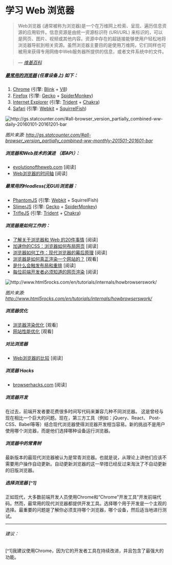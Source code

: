 # 学习 Web 浏览器

> Web浏览器 (通常被称为浏览器)是一个在万维网上检索、呈现、遍历信息资源的应用软件。信息资源是由统一资源标识符 (URI/URL) 来标识的，可以是网页、图片、视频或其他内容。资源中存在的超链接能够使用户轻松地将浏览器导航到相关资源。虽然浏览器主要目的是使用万维网，它们同样也可被用来获得专用网络中Web服务器所提供的信息，或者文件系统中的文件。

><cite>&#8212; [维基百科](https://en.wikipedia.org/wiki/Web_browser)</cite>


##### [最常用的浏览器](https://www.sitepoint.com/browser-trends-september-2016-browser-wars/) (任意设备上) 如下：

1. [Chrome](http://www.google.com/chrome/) (引擎: [Blink](https://en.wikipedia.org/wiki/Blink_%28layout_engine%29) + [V8](https://en.wikipedia.org/wiki/V8_%28JavaScript_engine%29))
2. [Firefox](https://www.mozilla.org/en-US/firefox/new/) (引擎: [Gecko](https://en.wikipedia.org/wiki/Gecko_%28software%29) + [SpiderMonkey](https://en.wikipedia.org/wiki/SpiderMonkey_%28software%29))
3. [Internet Explorer](http://windows.microsoft.com/en-us/internet-explorer/download-ie) (引擎: [Trident](https://en.wikipedia.org/wiki/Trident_%28layout_engine%29) + [Chakra](https://en.wikipedia.org/wiki/Chakra_%28JScript_engine%29))
4. [Safari](https://www.apple.com/safari/) (引擎: [Webkit](https://en.wikipedia.org/wiki/WebKit) + [SquirrelFish](https://trac.webkit.org/wiki/SquirrelFish))

![](../images/statcounter.png "http://gs.statcounter.com/#all-browser_version_partially_combined-ww-daily-20160101-20161201-bar")

<cite>图片来源: <a href="http://gs.statcounter.com/#all-browser_version_partially_combined-ww-daily-20160101-20161201-bar">http://gs.statcounter.com/#all-browser_version_partially_combined-ww-monthly-201501-201601-bar</a></cite>

##### 浏览器和Web技术的演进 （即API）：

* [evolutionoftheweb.com](http://www.evolutionoftheweb.com/) [阅读]
* [Web浏览器的时间轴](https://en.wikipedia.org/wiki/Timeline_of_web_browsers) [阅读]

##### 最常用的Headless(无GUI)浏览器：

* [PhantomJS](http://phantomjs.org/) (引擎: [Webkit](https://en.wikipedia.org/wiki/WebKit) + SquirrelFish)
* [SlimerJS](http://slimerjs.org/) (引擎: [Gecko](https://en.wikipedia.org/wiki/Gecko_%28software%29) + [SpiderMonkey](https://en.wikipedia.org/wiki/SpiderMonkey_%28software%29))
* [TrifleJS](http://triflejs.org/) (引擎: [Trident](https://en.wikipedia.org/wiki/Trident_%28layout_engine%29) + [Chakra](https://en.wikipedia.org/wiki/Chakra_%28JScript_engine%29))

##### 浏览器是如何工作的：

* [了解关于浏览器和 Web 的20件事情](http://www.20thingsilearned.com/en-US/foreword/1) [阅读]
* [加速你的CSS：浏览器如何布局网页](http://dbaron.org/talks/2012-03-11-sxsw/master.xhtml) [阅读]
* [浏览器如何工作：现代浏览器的幕后原理](http://www.html5rocks.com/en/tutorials/internals/howbrowserswork/) [阅读]
* [浏览器是如何真正渲染一个网站的？](https://www.youtube.com/watch?v=SmE4OwHztCc) [观看]
* [是什么会触发布局和重排](https://gist.github.com/paulirish/5d52fb081b3570c81e3a) [阅读]
* [每位前端开发者必须知道的网页渲染](http://frontendbabel.info/articles/webpage-rendering-101/) [阅读]

![](../images/browsers-work.png "http://www.html5rocks.com/en/tutorials/internals/howbrowserswork/")

<cite>图片来源: <a href="http://www.html5rocks.com/en/tutorials/internals/howbrowserswork/">http://www.html5rocks.com/en/tutorials/internals/howbrowserswork/</a></cite>

##### 浏览器优化

* [浏览器渲染优化](https://www.udacity.com/course/browser-rendering-optimization--ud860) [观看]
* [网站性能优化](https://www.udacity.com/course/website-performance-optimization--ud884) [观看]

##### 对比浏览器

* [Web浏览器的比较](https://en.wikipedia.org/wiki/Comparison_of_web_browsers) [阅读]

##### 浏览器 Hacks

* [browserhacks.com](http://browserhacks.com/) [阅读]

##### 浏览器开发

在过去，前端开发者要花费很多时间写代码来兼容几种不同浏览器。 这是曾经与现在相比一个巨大的问题。现在，第三方工具（例如：jQuery、React、 Post-CSS、Babel等等）结合现代浏览器使得浏览器开发相当容易。新的挑战不是用户使用哪个浏览器，而是他们选择哪种设备运行浏览器。

##### 浏览器中的常青树

最新版本的最现代浏览器被认为是常青浏览器。也就是说，从理论上讲他们应该不需要用户操作自动更新。自动更新浏览器的这一举措已经反过来淘汰了不自动更新的旧版浏览器。

##### 选择浏览器 [^1]

正如现代，大多数前端开发人员使用Chrome和“Chrome”开发工具”开发前端代码。然而，最常用的现代浏览器都提供开发工具。选择哪个用于开发是一个主观的选择。最重要的问题是了解你必须支持哪个浏览器，哪个设备，然后适当地进行测试。

***

###### 建议：

[^1]我建议使用Chrome，因为它的开发者工具在持续改进，并且包含了最强大的功能。

























